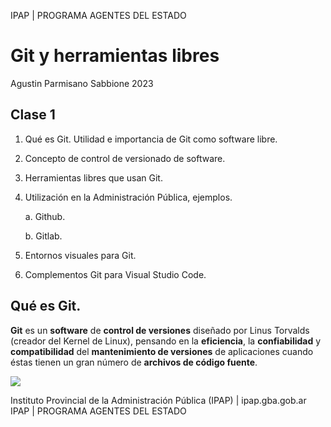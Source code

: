 IPAP | PROGRAMA AGENTES DEL ESTADO
# Git y herramientas libres

Agustin Parmisano Sabbione 2023

## Clase 1

1. Qué es Git. Utilidad e importancia de Git como software libre.

2. Concepto de control de versionado de software.

3. Herramientas libres que usan Git.

4. Utilización en la Administración Pública, ejemplos.

    a. Github.

    b. Gitlab.

5. Entornos visuales para Git.
6. Complementos Git para Visual Studio Code.

## Qué es Git.

**Git** es un **software** de **control de versiones** diseñado por Linus Torvalds (creador del Kernel de Linux), pensando en la **eficiencia**, la **confiabilidad** y **compatibilidad** del **mantenimiento de versiones** de aplicaciones cuando éstas tienen un gran número de **archivos de código fuente**.

![](https://nodd3r.com/media/blog/Portadas_blog_21.png)




Instituto Provincial de la Administración Pública (IPAP) | ipap.gba.gob.ar
IPAP | PROGRAMA AGENTES DEL ESTADO
